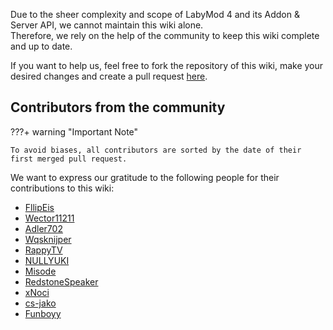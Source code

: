 Due to the sheer complexity and scope of LabyMod 4 and its Addon & Server API, we cannot maintain this wiki alone. <br>
Therefore, we rely on the help of the community to keep this wiki complete and up to date.

If you want to help us, feel free to fork the repository of this wiki, make your desired changes and create a pull request <a href="https://github.com/LabyMod/labymod4-api-wiki" target="_blank">here</a>.

## Contributors from the community

???+ warning "Important Note"

    To avoid biases, all contributors are sorted by the date of their first merged pull request.

We want to express our gratitude to the following people for their contributions to this wiki:

+ [FllipEis](https://github.com/FllipEis)
+ [Wector11211](https://github.com/Wector11211)
+ [Adler702](https://github.com/Adler702)
+ [Wqsknijper](https://github.com/Wqsknijper)
+ [RappyTV](https://github.com/RappyTV)
+ [NULLYUKI](https://github.com/NULLYUKI)
+ [Misode](https://github.com/misode)
+ [RedstoneSpeaker](https://github.com/RedstoneSpeaker)
+ [xNoci](https://github.com/xNoci)
+ [cs-jako](https://github.com/cs-jako)
+ [Funboyy](https://github.com/Funboyy)
